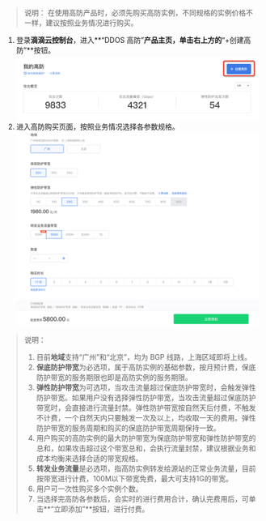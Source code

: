 >说明：
>在使用高防产品时，必须先购买高防实例，不同规格的实例价格不一样，建议按照业务情况进行购买。

1. 登录**滴滴云控制台**，进入**“DDOS 高防”**产品主页，单击右上方的**“+创建高防”**按钮。
![avatar](./picture/1.2.1.png)
2. 进入高防购买页面，按照业务情况选择各参数规格。
![avatar](./picture/1.2.2.png)
>说明：
>
>1. 目前**地域**支持“广州”和“北京”，均为 BGP 线路，上海区域即将上线。
>2. **保底防护带宽**为必选项，属于高防实例的基础参数，按月预计费，保底防护带宽的服务期限也即是高防实例的服务期限。
>3. **弹性防护带宽**为可选项，当攻击流量超过保底防护带宽时，会触发弹性防护带宽。如果用户没有选择弹性防护带宽，当攻击流量超过保底防护带宽时，会直接进行流量封禁。弹性防护带宽按自然天后付费，不触发不计费，一个自然天内只要触发一次及以上，均收取一天的费用。弹性防护带宽的服务周期和购买的保底防护带宽周期保持一致。
>4. 用户购买的高防实例的最大防护带宽为保底防护带宽和弹性防护带宽的总和，如果攻击超过这个带宽总和，会执行流量封禁，建议根据业务和成本均衡来选择合适的带宽规格。
>5. **转发业务流量**是必选项，指高防实例转发给源站的正常业务流量，目前按带宽进行计费，100M以下带宽免费，最大可支持1G的带宽。
>6. 用户可一次性购买多个实例个数。
>7. 当选择完高防各参数后，会实时的进行费用合计，确认完费用后，可单击**“立即添加”**按钮，进行付费。